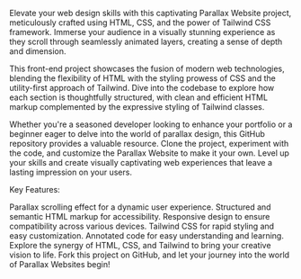 Elevate your web design skills with this captivating Parallax Website project, meticulously crafted using HTML, CSS, and the power of Tailwind CSS framework. Immerse your audience in a visually stunning experience as they scroll through seamlessly animated layers, creating a sense of depth and dimension.

This front-end project showcases the fusion of modern web technologies, blending the flexibility of HTML with the styling prowess of CSS and the utility-first approach of Tailwind. Dive into the codebase to explore how each section is thoughtfully structured, with clean and efficient HTML markup complemented by the expressive styling of Tailwind classes.

Whether you're a seasoned developer looking to enhance your portfolio or a beginner eager to delve into the world of parallax design, this GitHub repository provides a valuable resource. Clone the project, experiment with the code, and customize the Parallax Website to make it your own. Level up your skills and create visually captivating web experiences that leave a lasting impression on your users.

Key Features:

Parallax scrolling effect for a dynamic user experience.
Structured and semantic HTML markup for accessibility.
Responsive design to ensure compatibility across various devices.
Tailwind CSS for rapid styling and easy customization.
Annotated code for easy understanding and learning.
Explore the synergy of HTML, CSS, and Tailwind to bring your creative vision to life. Fork this project on GitHub, and let your journey into the world of Parallax Websites begin!





